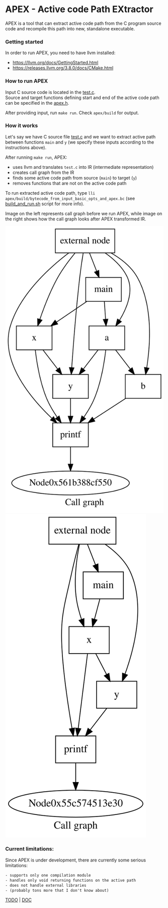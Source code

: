 # APEX - Active code Path EXtractor

APEX is a tool that can extract active code path from the C program source code
and recompile this path into new, standalone executable.


### Getting started

In order to run APEX, you need to have llvm installed:
- https://llvm.org/docs/GettingStarted.html
- https://releases.llvm.org/3.8.0/docs/CMake.html


### How to run APEX

Input C source code is located in the [test.c](c-code/test.c). <br>
Source and target functions defining start and end of the active code path can
be specified in the [apex.h](apex/apex.h).

After providing input, run `make run`. Check `apex/build` for output.


### How it works

Let's say we have C source file [test.c](c-code/test.c) and we want to
extract active path between functions `main` and `y` (we specify these inputs
according to the instructions above).

After running `make run`, APEX:
- uses llvm and translates `test.c` into IR (intermediate representation)
- creates call graph from the IR
- finds some active code path from source (`main`) to target (`y`)
- removes functions that are not on the active code path

To run extracted active code path, type `lli apex/build/bytecode_from_input_basic_opts_and_apex.bc`
(see [build_and_run.sh](build_and_run.sh) script for more info).

Image on the left represents call graph before we run APEX, while image on the
right shows how the call graph looks after APEX transformed IR. <br>

![](img/callgraph_default_opt.dot.svg) ![](img/callgraph_apex.dot.svg)


### Current limitations:

Since APEX is under development, there are currently some serious limitations:

```
- supports only one compilation module
- handles only void returning functions on the active path
- does not handle external libraries
- (probably tons more that I don't know about)
```

[TODO](TODO.md) | [DOC](DOC.md)
